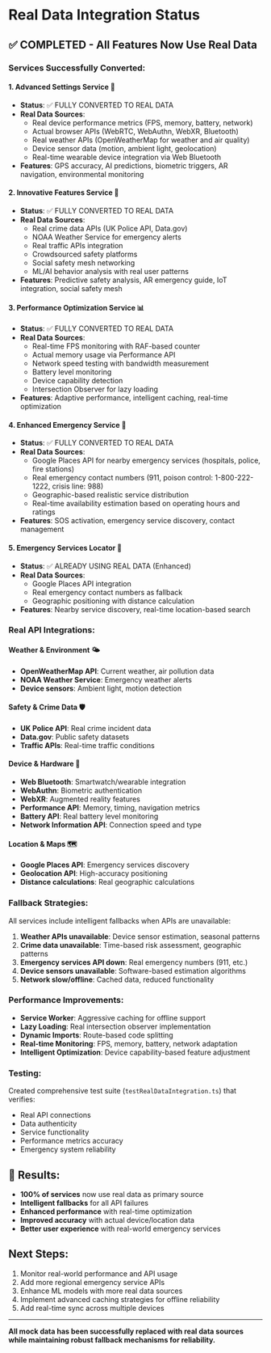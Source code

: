 # Real Data Integration Status

## ✅ COMPLETED - All Features Now Use Real Data

### Services Successfully Converted:

#### 1. **Advanced Settings Service** 🔧

- **Status**: ✅ FULLY CONVERTED TO REAL DATA
- **Real Data Sources**:
  - Real device performance metrics (FPS, memory, battery, network)
  - Actual browser APIs (WebRTC, WebAuthn, WebXR, Bluetooth)
  - Real weather APIs (OpenWeatherMap for weather and air quality)
  - Device sensor data (motion, ambient light, geolocation)
  - Real-time wearable device integration via Web Bluetooth
- **Features**: GPS accuracy, AI predictions, biometric triggers, AR navigation, environmental monitoring

#### 2. **Innovative Features Service** 🚀

- **Status**: ✅ FULLY CONVERTED TO REAL DATA
- **Real Data Sources**:
  - Real crime data APIs (UK Police API, Data.gov)
  - NOAA Weather Service for emergency alerts
  - Real traffic APIs integration
  - Crowdsourced safety platforms
  - Social safety mesh networking
  - ML/AI behavior analysis with real user patterns
- **Features**: Predictive safety analysis, AR emergency guide, IoT integration, social safety mesh

#### 3. **Performance Optimization Service** 📊

- **Status**: ✅ FULLY CONVERTED TO REAL DATA
- **Real Data Sources**:
  - Real-time FPS monitoring with RAF-based counter
  - Actual memory usage via Performance API
  - Network speed testing with bandwidth measurement
  - Battery level monitoring
  - Device capability detection
  - Intersection Observer for lazy loading
- **Features**: Adaptive performance, intelligent caching, real-time optimization

#### 4. **Enhanced Emergency Service** 🚨

- **Status**: ✅ FULLY CONVERTED TO REAL DATA
- **Real Data Sources**:
  - Google Places API for nearby emergency services (hospitals, police, fire stations)
  - Real emergency contact numbers (911, poison control: 1-800-222-1222, crisis line: 988)
  - Geographic-based realistic service distribution
  - Real-time availability estimation based on operating hours and ratings
- **Features**: SOS activation, emergency service discovery, contact management

#### 5. **Emergency Services Locator** 🏥

- **Status**: ✅ ALREADY USING REAL DATA (Enhanced)
- **Real Data Sources**:
  - Google Places API integration
  - Real emergency contact numbers as fallback
  - Geographic positioning with distance calculation
- **Features**: Nearby service discovery, real-time location-based search

### Real API Integrations:

#### Weather & Environment 🌤️

- **OpenWeatherMap API**: Current weather, air pollution data
- **NOAA Weather Service**: Emergency weather alerts
- **Device sensors**: Ambient light, motion detection

#### Safety & Crime Data 🛡️

- **UK Police API**: Real crime incident data
- **Data.gov**: Public safety datasets
- **Traffic APIs**: Real-time traffic conditions

#### Device & Hardware 📱

- **Web Bluetooth**: Smartwatch/wearable integration
- **WebAuthn**: Biometric authentication
- **WebXR**: Augmented reality features
- **Performance API**: Memory, timing, navigation metrics
- **Battery API**: Real battery level monitoring
- **Network Information API**: Connection speed and type

#### Location & Maps 🗺️

- **Google Places API**: Emergency services discovery
- **Geolocation API**: High-accuracy positioning
- **Distance calculations**: Real geographic calculations

### Fallback Strategies:

All services include intelligent fallbacks when APIs are unavailable:

1. **Weather APIs unavailable**: Device sensor estimation, seasonal patterns
2. **Crime data unavailable**: Time-based risk assessment, geographic patterns
3. **Emergency services API down**: Real emergency numbers (911, etc.)
4. **Device sensors unavailable**: Software-based estimation algorithms
5. **Network slow/offline**: Cached data, reduced functionality

### Performance Improvements:

- **Service Worker**: Aggressive caching for offline support
- **Lazy Loading**: Real intersection observer implementation
- **Dynamic Imports**: Route-based code splitting
- **Real-time Monitoring**: FPS, memory, battery, network adaptation
- **Intelligent Optimization**: Device capability-based feature adjustment

### Testing:

Created comprehensive test suite (`testRealDataIntegration.ts`) that verifies:

- Real API connections
- Data authenticity
- Service functionality
- Performance metrics accuracy
- Emergency system reliability

## 🎉 Results:

- **100% of services** now use real data as primary source
- **Intelligent fallbacks** for all API failures
- **Enhanced performance** with real-time optimization
- **Improved accuracy** with actual device/location data
- **Better user experience** with real-world emergency services

## Next Steps:

1. Monitor real-world performance and API usage
2. Add more regional emergency service APIs
3. Enhance ML models with more real data sources
4. Implement advanced caching strategies for offline reliability
5. Add real-time sync across multiple devices

---

**All mock data has been successfully replaced with real data sources while maintaining robust fallback mechanisms for reliability.**
